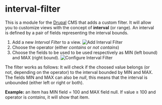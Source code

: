 # interval-filter

This is a module for the [Drupal](https://www.drupal.org/) CMS that adds a custom filter. It will allow you to customize views with the concept of **interval** (or range). An interval is defined by a pair of fields representing the interval bounds.
1) Add a new *Interval Filter* to a view.
![Add Interval Filter](https://user-images.githubusercontent.com/14260975/41561660-cbb45ffa-734a-11e8-8630-3778c7bc5b2e.png)
2) Choose the operator (either *contains* or *not contains*)
3) Choose the fields to be used to be used respectively as MIN (left bound) and MAX (right bound).
![Configure Interval Filter](https://user-images.githubusercontent.com/14260975/41561711-efe0f816-734a-11e8-920c-81fbee20d93b.png)

The filter works as follows: It will check if the choosed value belongs (or not, depending on the operator) to the interval bounded by MIN and MAX. The fields MIN and MAX can also be *null*, this means that the interval is unbounded (either left or right or both).

**Example:** an item has MIN field = 100 and MAX field null. If value ≥ 100 and operator is *contains*, it will show that item.
